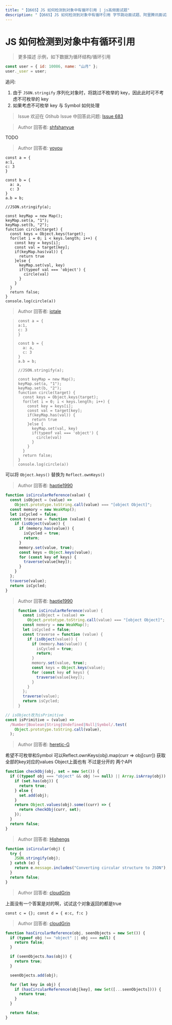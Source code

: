 ```yaml
---
title: "【Q665】JS 如何检测到对象中有循环引用 | js高频面试题"
description: "【Q665】JS 如何检测到对象中有循环引用 字节跳动面试题、阿里腾讯面试题、美团小米面试题。"
---
```


# JS 如何检测到对象中有循环引用

> 更多描述
> 示例，如下数据为循环结构/循环引用

```js
const user = { id: 10086, name: "山月" };
user._user = user;
```

追问:

1. 由于 `JSON.stringify` 序列化对象时，将跳过不枚举的 key，因此此时可不考虑不可枚举的 key
2. 如果考虑不可枚举 key 与 Symbol 如何处理

> Issue
> 欢迎在 Gtihub Issue 中回答此问题: [Issue 683](https://github.com/shfshanyue/Daily-Question/issues/683)

> Author
> 回答者: [shfshanyue](https://github.com/shfshanyue)

TODO

> Author
> 回答者: [yoyou](https://github.com/yoyou)

```
const a = {
a:1,
c: 3
}

const b = {
  a: a,
  c: 3
}
a.b = b;

//JSON.stringify(a);

const keyMap = new Map();
keyMap.set(a, "1");
keyMap.set(b, "2");
function circle(target) {
  const keys = Object.keys(target);
  for(let i = 0; i < keys.length; i++) {
    const key = keys[i];
    const val = target[key];
    if(keyMap.has(val)) {
      return true
    }else {
      keyMap.set(val, key)
      if(typeof val === 'object') {
        circle(val)
      }
    }
  }
  return false;
}
console.log(circle(a))

```

> Author
> 回答者: [iotale](https://github.com/iotale)

> ```
> const a = {
> a:1,
> c: 3
> }
>
> const b = {
>   a: a,
>   c: 3
> }
> a.b = b;
>
> //JSON.stringify(a);
>
> const keyMap = new Map();
> keyMap.set(a, "1");
> keyMap.set(b, "2");
> function circle(target) {
>   const keys = Object.keys(target);
>   for(let i = 0; i < keys.length; i++) {
>     const key = keys[i];
>     const val = target[key];
>     if(keyMap.has(val)) {
>       return true
>     }else {
>       keyMap.set(val, key)
>       if(typeof val === 'object') {
>         circle(val)
>       }
>     }
>   }
>   return false;
> }
> console.log(circle(a))
> ```

可以将 `Object.keys()` 替换为 `Reflect.ownKeys()`

> Author
> 回答者: [haotie1990](https://github.com/haotie1990)

```js
function isCircularReference(value) {
  const isObject = (value) =>
    Object.prototype.toString.call(value) === "[object Object]";
  const memory = new WeakMap();
  let isCycled = false;
  const traverse = function (value) {
    if (isObject(value)) {
      if (memory.has(value)) {
        isCycled = true;
        return;
      }
      memory.set(value, true);
      const keys = Object.keys(value);
      for (const key of keys) {
        traverse(value[key]);
      }
    }
  };
  traverse(value);
  return isCycled;
}
```

> Author
> 回答者: [haotie1990](https://github.com/haotie1990)

> ```js
> function isCircularReference(value) {
>   const isObject = (value) =>
>     Object.prototype.toString.call(value) === "[object Object]";
>   const memory = new WeakMap();
>   let isCycled = false;
>   const traverse = function (value) {
>     if (isObject(value)) {
>       if (memory.has(value)) {
>         isCycled = true;
>         return;
>       }
>       memory.set(value, true);
>       const keys = Object.keys(value);
>       for (const key of keys) {
>         traverse(value[key]);
>       }
>     }
>   };
>   traverse(value);
>   return isCycled;
> }
> ```

```js
// isObject改为isPrimitive
const isPrimitive = (value) =>
  /Number|Boolean|String|Undefined|Null|Symbol/.test(
    Object.prototype.toString.call(value),
  );
```

> Author
> 回答者: [heretic-G](https://github.com/heretic-G)

希望不可枚举和Symbol 可以Reflect.ownKeys(obj).map(curr => obj[curr]) 获取全部的key对应的values
Object上面也有 不过是分开的 两个API

```javascript
function checkObj(obj, set = new Set()) {
  if ((typeof obj === "object" && obj !== null) || Array.isArray(obj)) {
    if (set.has(obj)) {
      return true;
    } else {
      set.add(obj);
    }
    return Object.values(obj).some((curr) => {
      return checkObj(curr, set);
    });
  }
  return false;
}
```

> Author
> 回答者: [Hishengs](https://github.com/Hishengs)

```js
function isCircular(obj) {
  try {
    JSON.stringify(obj);
  } catch (e) {
    return e.message.includes("Converting circular structure to JSON");
  }
  return false;
}
```

> Author
> 回答者: [cloudGrin](https://github.com/cloudGrin)

上面没有一个答案是对的啊，试试这个对象返回的都是true

`const c = {};
const d = {
    e:c,
    f:c
}`

> Author
> 回答者: [cloudGrin](https://github.com/cloudGrin)

```javascript
function hasCircularReference(obj, seenObjects = new Set()) {
  if (typeof obj !== "object" || obj === null) {
    return false;
  }

  if (seenObjects.has(obj)) {
    return true;
  }

  seenObjects.add(obj);

  for (let key in obj) {
    if (hasCircularReference(obj[key], new Set([...seenObjects]))) {
      return true;
    }
  }

  return false;
}
```
